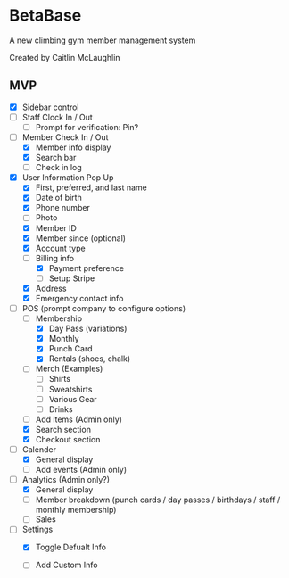 # BetaBase
A new climbing gym member management system

Created by Caitlin McLaughlin

## MVP
- [x] Sidebar control
- [ ] Staff Clock In / Out
  - [ ] Prompt for verification: Pin?
- [ ] Member Check In / Out
  - [x] Member info display
  - [x] Search bar
  - [ ] Check in log
- [x] User Information Pop Up
  - [x] First, preferred, and last name
  - [x] Date of birth
  - [x] Phone number
  - [ ] Photo
  - [x] Member ID
  - [x] Member since (optional)
  - [x] Account type
  - [ ] Billing info
    - [x] Payment preference
    - [ ] Setup Stripe
  - [x] Address
  - [x] Emergency contact info
- [ ] POS (prompt company to configure options)
  - [ ] Membership
    - [x] Day Pass (variations)
    - [x] Monthly
    - [x] Punch Card
    - [x] Rentals (shoes, chalk)
  - [ ] Merch (Examples)
    - [ ] Shirts
    - [ ] Sweatshirts
    - [ ] Various Gear
    - [ ] Drinks
  - [ ] Add items (Admin only)
  - [x] Search section
  - [x] Checkout section
- [ ] Calender
  - [x] General display
  - [ ] Add events (Admin only)
- [ ] Analytics (Admin only?)
  - [x] General display
  - [ ] Member breakdown (punch cards / day passes / birthdays / staff / monthly membership)
  - [ ] Sales
- [ ] Settings
  - [x] Toggle Defualt Info
  - [ ] Add Custom Info
     
